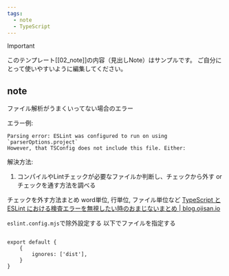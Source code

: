 ```yaml
---
tags:
  - note
  - TypeScript
---
```

> [!IMPORTANT]
> このテンプレート[[02_note]]の内容（見出しNote）はサンプルです。
> ご自分にとって使いやすいように編集してください。

## note

ファイル解析がうまくいってない場合のエラー

エラー例:
```
Parsing error: ESLint was configured to run on using `parserOptions.project`
However, that TSConfig does not include this file. Either:
```

解決方法:
1. コンパイルやLintチェックが必要なファイルか判断し、チェックから外す or チェックを通す方法を調べる

チェックを外す方法まとめ
word単位, 行単位, ファイル単位など
[TypeScript と ESLint における検査エラーを無視したい時のおまじないまとめ | blog.ojisan.io](https://blog.ojisan.io/eslint-ts-ignore/)

`eslint.config.mjs`で除外設定する
以下でファイルを指定する
```

export default {
    {
        ignores: ['dist'],
    }
}
```